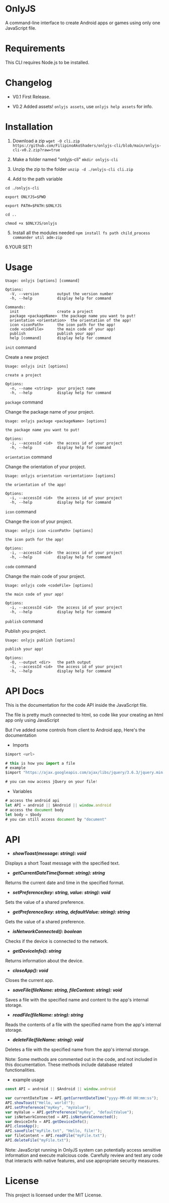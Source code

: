 # OnlyJS
A command-line interface to create Android apps or games using only one JavaScript file.

# Requirements
This CLI requires Node.js to be installed.

# Changelog
- V0.1
First Release.

- V0.2
Added assets! `onlyjs assets`, use `onlyjs help assets` for info.

# Installation
1. Download a zip
```wget -O cli.zip https://github.com/FilipinoAkoShaders/onlyjs-cli/blob/main/onlyjs-cli-v0.2.zip?raw=true```

2. Make a folder named "onlyjs-cli"
```mkdir onlyjs-cli```

3. Unzip the zip to the folder
```unzip -d ./onlyjs-cli cli.zip```

4. Add to the path variable
```
cd ./onlyjs-cli

export ONLYJS=$PWD

export PATH=$PATH:$ONLYJS

cd ..

chmod +x $ONLYJS/onlyjs
```

5. Install all the modules needed
```npm install fs path child_process commander util adm-zip```

6.YOUR SET!

# Usage
```
Usage: onlyjs [options] [command]

Options:
  -V, --version        output the version number
  -h, --help           display help for command

Commands:
  init                 create a project
  package <packageName>  the package name you want to put!
  orientation <orientation>  the orientation of the app!
  icon <iconPath>      the icon path for the app!
  code <codeFile>      the main code of your app!
  publish              publish your app!
  help [command]       display help for command
```


`init` command


Create a new project
```
Usage: onlyjs init [options]

create a project

Options:
  -n, --name <string>  your project name
  -h, --help           display help for command
```


`package` command


Change the package name of your project.
```
Usage: onlyjs package <packageName> [options]

the package name you want to put!

Options:
  -i, --accessId <id>  the access id of your project
  -h, --help           display help for command
```


`orientation` command


Change the orientation of your project.
```
Usage: onlyjs orientation <orientation> [options]

the orientation of the app!

Options:
  -i, --accessId <id>  the access id of your project
  -h, --help           display help for command
```


`icon` command


Change the icon of your project.
```
Usage: onlyjs icon <iconPath> [options]

the icon path for the app!

Options:
  -i, --accessId <id>  the access id of your project
  -h, --help           display help for command
```


`code` command


Change the main code of your project.
```
Usage: onlyjs code <codeFile> [options]

the main code of your app!

Options:
  -i, --accessId <id>  the access id of your project
  -h, --help           display help for command
```


`publish` command


Publish you project.
```
Usage: onlyjs publish [options]

publish your app!

Options:
  -O, --output <dir>   the path output
  -i, --accessId <id>  the access id of your project
  -h, --help           display help for command
```

# API Docs
This is the documentation for the code API inside the JavaScript file.


The file is pretty much connected to html, so code like your creating an html app only using JavaScript


But I've added some controls from client to Android app, Here's the documentation

- Imports
```js
$import <url>

# this is how you import a file 
# example
$import "https://ajax.googleapis.com/ajax/libs/jquery/3.6.3/jquery.min.js"

# you can now access jQuery on your file!
```
- Variables
```js
# access the android api
let API = android || $Android || window.android
# access the document body
let body = $body
# you can still access document by "document"
```

# API
- ***showToast(message: string): void***


Displays a short Toast message with the specified text.

- ***getCurrentDateTime(format: string): string***


Returns the current date and time in the specified format.

- ***setPreference(key: string, value: string): void***


Sets the value of a shared preference.

- ***getPreference(key: string, defaultValue: string): string***


Gets the value of a shared preference.

- ***isNetworkConnected(): boolean***


Checks if the device is connected to the network.

- ***getDeviceInfo(): string***


Returns information about the device.

- ***closeApp(): void***


Closes the current app.

- ***saveFile(fileName: string, fileContent: string): void***


Saves a file with the specified name and content to the app's internal storage.

- ***readFile(fileName: string): string***


Reads the contents of a file with the specified name from the app's internal storage.

- ***deleteFile(fileName: string): void***


Deletes a file with the specified name from the app's internal storage.


Note: Some methods are commented out in the code, and not included in this documentation. These methods include database related functionalities.


- example usage
```js
const API = android || $Android || window.android

var currentDateTime = API.getCurrentDateTime("yyyy-MM-dd HH:mm:ss");
API.showToast("Hello, world!");
API.setPreference("myKey", "myValue");
var myValue = API.getPreference("myKey", "defaultValue");
var isNetworkConnected = API.isNetworkConnected();
var deviceInfo = API.getDeviceInfo();
API.closeApp();
API.saveFile("myFile.txt", "Hello, file!");
var fileContent = API.readFile("myFile.txt");
API.deleteFile("myFile.txt");
```

Note: JavaScript running in OnlyJS system can potentially access sensitive information and execute malicious code. Carefully review and test any code that interacts with native features, and use appropriate security measures.

# License
This project is licensed under the MIT License.
